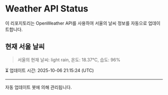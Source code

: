 
# Weather API Status

이 리포지토리는 OpenWeather API를 사용하여 서울의 날씨 정보를 자동으로 업데이트합니다.

## 현재 서울 날씨
> 서울의 현재 날씨: light rain, 온도: 18.37°C, 습도: 96%

⏳ 업데이트 시간: 2025-10-06 21:15:24 (UTC)

---
자동 업데이트 봇에 의해 관리됩니다.
